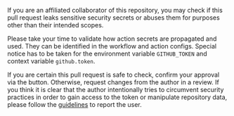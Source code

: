 If you are an affiliated collaborator of this repository, you may check if this pull request leaks
sensitive security secrets or abuses them for purposes other than their intended scopes.

Please take your time to validate how action secrets are propagated and used.
They can be identified in the workflow and action configs. 
Special notice has to be taken for the environment variable `GITHUB_TOKEN` 
and context variable `github.token`.

If you are certain this pull request is safe to check, confirm your approval via the button.
Otherwise, request changes from the author in a review.
If you think it is clear that the author intentionally tries to circumvent security practices in order to gain access to the token
or manipulate repository data, please follow the 
[guidelines](https://docs.github.com/en/free-pro-team@latest/github/building-a-strong-community/reporting-abuse-or-spam) 
to report the user.

